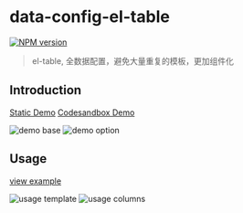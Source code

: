 # data-config-el-table

[![NPM version][npm-image]][npm-url]

[npm-image]: https://img.shields.io/npm/v/data-config-el-table.svg?longCache=true&style=for-the-badge
[npm-url]: https://www.npmjs.com/package/data-config-el-table

> el-table, 全数据配置，避免大量重复的模板，更加组件化

## Introduction

[Static Demo](https://realign.github.io/data-config-el-table/)
[Codesandbox Demo](https://codesandbox.io/s/l7522o3zrz)

![demo base](https://github.com/ReAlign/data-config-el-table/blob/master/source/img/1.png)
![demo option](https://github.com/ReAlign/data-config-el-table/blob/master/source/img/2.png)

## Usage

[view example](https://github.com/ReAlign/data-config-el-table/blob/master/example/App.vue)

![usage template](https://github.com/ReAlign/data-config-el-table/blob/master/source/img/3.png)
![usage columns](https://github.com/ReAlign/data-config-el-table/blob/master/source/img/4.png)
